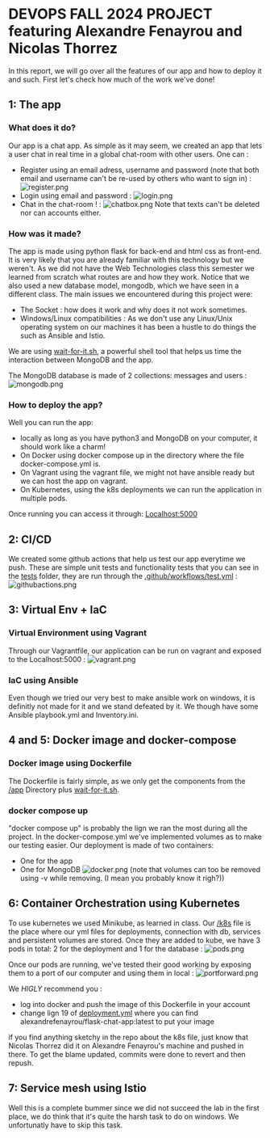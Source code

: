 # DEVOPS FALL 2024 PROJECT featuring Alexandre Fenayrou and Nicolas Thorrez
In this report, we will go over all the features of our app and how to deploy it and such. First let's check how much of the work we've done!
## 1: The app
### What does it do?
Our app is a chat app. As simple as it may seem, we created an app that lets a user chat in real time in a global chat-room with other users.
One can : 
- Register using an email adress, username and password (note that both email and username can't be re-used by others who want to sign in) : ![register.png](images/image1.png)
- Login using email and password : ![login.png](images/image2.png)
- Chat in the chat-room ! : ![chatbox.png](images/image3.png)
Note that texts can't be deleted nor can accounts either.

### How was it made?
The app is made using python flask for back-end and html css as front-end. It is very likely that you are already familiar with this technology but we weren't. As we did not have the Web Technologies class this semester we learned from scratch what routes are and how they work. Notice that we also used a new database model, mongodb, which we have seen in a different class. The main issues we encountered during this project were:
- The Socket : how does it work and why does it not work sometimes.
- Windows/Linux compatibilities : As we don't use any Linux/Unix operating system on our machines it has been a hustle to do things the such as Ansible and Istio.

We are using [wait-for-it.sh](https://github.com/vishnubob/wait-for-it/blob/master/wait-for-it.sh), a powerful shell tool that helps us time the interaction between MongoDB and the app.

The MongoDB database is made of 2 collections: messages and users : ![mongodb.png](/images/image7.png)

### How to deploy the app?
Well you can run the app:
- locally as long as you have python3 and MongoDB on your computer, it should work like a charm!
- On Docker using docker compose up in the directory where the file docker-compose.yml is.
- On Vagrant using the vagrant file, we might not have ansible ready but we can host the app on vagrant.
- On Kubernetes, using the k8s deployments we can run the application in multiple pods.

Once running you can access it through: [Localhost:5000](http://localhost:5000)

## 2: CI/CD
We created some github actions that help us test our app everytime we push. These are simple unit tests and functionality tests that you can see in the [tests](/tests/) folder, they are run through the [.github/workflows/test.yml](/.github/workflows/test.yml) : ![githubactions.png](/images/image4.png)

## 3: Virtual Env + IaC
### Virtual Environment using Vagrant
Through our Vagrantfile, our application can be run on vagrant and exposed to the Localhost:5000 : ![vagrant.png](/images/image5.png)

### IaC using Ansible
Even though we tried our very best to make ansible work on windows, it is definitly not made for it and we stand defeated by it. We though have some Ansible playbook.yml and Inventory.ini.

## 4 and 5: Docker image and docker-compose
### Docker image using Dockerfile
The Dockerfile is fairly simple, as we only get the components from the [/app](/app/) Directory plus [wait-for-it.sh](wait-for-it.sh).

### docker compose up
"docker compose up" is probably the lign we ran the most during all the project. In the docker-compose.yml we've implemented volumes as to make our testing easier. Our deployment is made of two containers:
- One for the app
- One for MongoDB
![docker.png](/images/image6.png)
(note that volumes can too be removed using -v while removing. (I mean you probably know it righ?))

## 6: Container Orchestration using Kubernetes
To use kubernetes we used Minikube, as learned in class.
Our [/k8s](/k8s/) file is the place where our yml files for deployments, connection with db, services and persistent volumes are stored.
Once they are added to kube, we have 3 pods in total: 2 for the deployment and 1 for the database : ![pods.png](/images/image8.png)

Once our pods are running, we've tested their good working by exposing them to a port of our computer and using them in local : ![portforward.png](/images/image9.png)

We *HIGLY* recommend you : 
- log into docker and push the image of this Dockerfile in your account
- change lign 19 of [deployment.yml](/k8s/deployment.yml) where you can find alexandrefenayrou/flask-chat-app:latest to put your image

if you find anything sketchy in the repo about the k8s file, just know that Nicolas Thorrez did it on Alexandre Fenayrou's machine and pushed in there. To get the blame updated, commits were done to revert and then repush.

## 7: Service mesh using Istio
Well this is a complete bummer since we did not succeed the lab in the first place, we do think that it's quite the harsh task to do on windows. We unfortunatly have to skip this task.